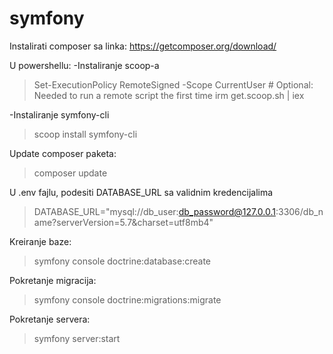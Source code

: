 # symfony

Instalirati composer sa linka: https://getcomposer.org/download/

U powershellu:
-Instaliranje scoop-a
> Set-ExecutionPolicy RemoteSigned -Scope CurrentUser # Optional: Needed to run a remote script the first time
> irm get.scoop.sh | iex

-Instaliranje symfony-cli
> scoop install symfony-cli

Update composer paketa:
> composer update

U .env fajlu, podesiti DATABASE_URL sa validnim kredencijalima
> DATABASE_URL="mysql://db_user:db_password@127.0.0.1:3306/db_name?serverVersion=5.7&charset=utf8mb4"

Kreiranje baze:
> symfony console doctrine:database:create

Pokretanje migracija:
> symfony console doctrine:migrations:migrate

Pokretanje servera:
> symfony server:start
